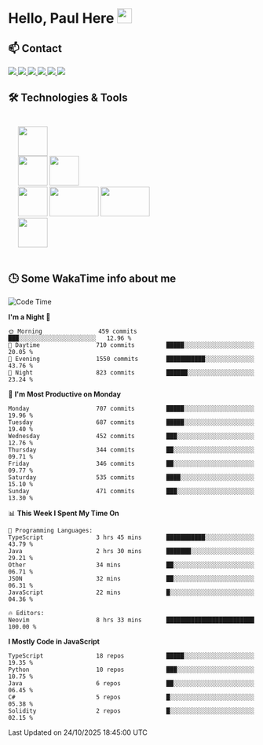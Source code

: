 # Hello, Paul Here <img src="https://raw.githubusercontent.com/MartinHeinz/MartinHeinz/master/wave.gif" width="30px">

<!--
Here are some ideas to get you started:

- 🔭 I’m currently working on ...
- 🌱 I’m currently learning ...
- 👯 I’m looking to collaborate on ...
- 🤔 I’m looking for help with ...
- 💬 Ask me about ...
- 📫 How to reach me: ...
- 😄 Pronouns: ...
- ⚡ Fun fact: ...
-->


## 📫 Contact

<p>
 <a href="https://RaveHunter05.github.io">
  <img src="https://img.shields.io/badge/ravehunter05-%23206A5D.svg?&style=for-the-badge&logo=jquery&logoColor=white" />
 </a>

 <a href="https://www.linkedin.com/in/paul-sotelo-rocha-68733687/">
  <img src="https://img.shields.io/badge/connect-%230077B5.svg?&style=for-the-badge&logo=linkedin&logoColor=white" />
 </a>

 <a href="https://join.skype.com/invite/viy3VgZfhRKv">
  <img src="https://img.shields.io/badge/chat-%2300AFF0.svg?&style=for-the-badge&logo=skype&logoColor=white" />
 </a>

 <a href="mailto:paulsotelo97@gmail.com">
  <img src="https://img.shields.io/badge/email-%23C14438.svg?&style=for-the-badge&logo=Gmail&logoColor=white" />
 </a>

 <a href="https://wa.me/50577312543">
  <img src="https://img.shields.io/badge/Whatsapp-%2300BFA5.svg?&style=for-the-badge&logo=Whatsapp&logoColor=white" />
 </a>
  
   <a href="https://telegram.me/RaveHunter05">
  <img src="https://img.shields.io/badge/Telegram-%23206A5D.svg?&style=for-the-badge&logo=Telegram&logoColor=white" />
 </a>
</p>

## 🛠️ Technologies & Tools

<div style="display: flex; flex-direction: column; padding: 20px;">
 
<div> <img src="https://cdn.pixabay.com/photo/2020/02/22/16/29/penguin-4871045_640.png" width="60" height="60"/> </div>
<div>
<img src="https://static-00.iconduck.com/assets.00/react-icon-2048x2048-o8k3ymqa.png" width="60" height="60"/>
<img src="https://www.drupal.org/files/project-images/nextjs-icon-dark-background.png" width="60" height="60" />
</div>
<div>
 <img src="https://upload.wikimedia.org/wikipedia/commons/thumb/c/c3/Python-logo-notext.svg/1200px-Python-logo-notext.svg.png" width="60" height="60" />
 <img src="https://www.ibm.com/content/dam/adobe-cms/instana/media_logo/dotnetCore.component.complex-narrative-xl.ts=1691583540732.png/content/adobe-cms/mx/es/products/instana/supported-technologies/dotnet-core-monitoring/_jcr_content/root/table_of_contents/body/content_section_styled/content-section-body/complex_narrative/logoimage" width="100" height="60" />
  <img src="https://cdn.bap-software.net/2024/08/26213247/spring.jpg" width="100" height="60" />
</div>

<div>
<img src="https://s2.coinmarketcap.com/static/img/coins/200x200/1027.png" width="60" height="60" />
</div>
</div>

## 🕒 Some WakaTime info about me

<!--START_SECTION:waka-->
![Code Time](http://img.shields.io/badge/Code%20Time-963%20hrs%2034%20mins-blue)

**I'm a Night 🦉** 

```text
🌞 Morning                459 commits         ███░░░░░░░░░░░░░░░░░░░░░░   12.96 % 
🌆 Daytime                710 commits         █████░░░░░░░░░░░░░░░░░░░░   20.05 % 
🌃 Evening                1550 commits        ███████████░░░░░░░░░░░░░░   43.76 % 
🌙 Night                  823 commits         ██████░░░░░░░░░░░░░░░░░░░   23.24 % 
```
📅 **I'm Most Productive on Monday** 

```text
Monday                   707 commits         █████░░░░░░░░░░░░░░░░░░░░   19.96 % 
Tuesday                  687 commits         █████░░░░░░░░░░░░░░░░░░░░   19.40 % 
Wednesday                452 commits         ███░░░░░░░░░░░░░░░░░░░░░░   12.76 % 
Thursday                 344 commits         ██░░░░░░░░░░░░░░░░░░░░░░░   09.71 % 
Friday                   346 commits         ██░░░░░░░░░░░░░░░░░░░░░░░   09.77 % 
Saturday                 535 commits         ████░░░░░░░░░░░░░░░░░░░░░   15.10 % 
Sunday                   471 commits         ███░░░░░░░░░░░░░░░░░░░░░░   13.30 % 
```


📊 **This Week I Spent My Time On** 

```text
💬 Programming Languages: 
TypeScript               3 hrs 45 mins       ███████████░░░░░░░░░░░░░░   43.79 % 
Java                     2 hrs 30 mins       ███████░░░░░░░░░░░░░░░░░░   29.21 % 
Other                    34 mins             ██░░░░░░░░░░░░░░░░░░░░░░░   06.71 % 
JSON                     32 mins             ██░░░░░░░░░░░░░░░░░░░░░░░   06.31 % 
JavaScript               22 mins             █░░░░░░░░░░░░░░░░░░░░░░░░   04.36 % 

🔥 Editors: 
Neovim                   8 hrs 33 mins       █████████████████████████   100.00 % 
```

**I Mostly Code in JavaScript** 

```text
TypeScript               18 repos            █████░░░░░░░░░░░░░░░░░░░░   19.35 % 
Python                   10 repos            ███░░░░░░░░░░░░░░░░░░░░░░   10.75 % 
Java                     6 repos             ██░░░░░░░░░░░░░░░░░░░░░░░   06.45 % 
C#                       5 repos             █░░░░░░░░░░░░░░░░░░░░░░░░   05.38 % 
Solidity                 2 repos             █░░░░░░░░░░░░░░░░░░░░░░░░   02.15 % 
```




 Last Updated on 24/10/2025 18:45:00 UTC
<!--END_SECTION:waka-->
